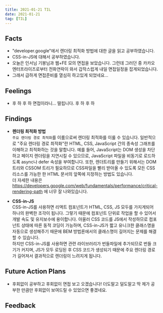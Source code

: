 ```yaml
---
title: 2021-01-21 TIL
date: 2021-01-21
tag: [TIL]
---
```


## Facts

- "developer.google"에서 렌더링 최적화 방법에 대한 글을 읽고 공부하였습니다.
- CSS-in-JS에 대해서 공부하였습니다.
- 오늘은 인서님 기봉님과 웹+FE 모의 면접을 보았습니다. 그런데 그러던 중 카카오 엔터프라이즈로부터 전화연락이 와서 갑작스럽게 내일 면접일정을 잡게되었습니다.
- 그래서 급하게 면접준비를 열심히 하고있게 되었네요...

## Feelings

- 후 하 후 하 면접이라니... 떨립니다. 후 하 후 하

## Findings

- **렌더링 최적화 방법**  
  `주요 렌더링 경로 최적화`를 이룸으로써 렌더링 최적화를 이룰 수 있습니다. 일반적으로 "주요 렌더링 경로 최적화"란 HTML, CSS, JavaScript 간의 종속성 그래프를 이해하고 최적화하는 것을 말합니다. 예를 들어, JavaScript는 DOM 생성을 차단하고 페이지 렌더링을 지연시킬 수 있으므로, JavaScript 파일을 비동기로 로드하도록 async나 defer 속성을 부여합니다. 또한, 렌더트리를 만들기 위해서는 DOM 트리와 CSSOM 트리가 필요하므로 CSS파일을 빨리 받아올 수 있도록 모든 CSS 리소스를 가능한 한 HTML 문서의 앞쪽에 지정하는 방법도 있습니다.  
  더 자세한 내용은 https://developers.google.com/web/fundamentals/performance/critical-rendering-path 에 너무 잘 나와있습니다.

- **CSS-in-JS**  
  CSS-in-JS를 사용하면 리액트 컴포넌트가 HTML, CSS, JS 모두를 가지게되어 하나의 완벽한 조각이 됩니다. 그렇기 때문에 컴포넌트 단위로 작업을 할 수 있어서 개발 속도 및 유지보수에 용이합니다. 아울러 CSS 코드를 JS에서 작성하므로 컴포넌트 상태에 따른 동적 코딩이 가능하며, CSS-in-JS가 짧고 유니크한 클래스명을 자동으로 생성해주기 때문에 BEM 방법론에서의 클래스명이 길어지는 문제를 해결할 수 있습니다.  
  하지만 CSS-in-JS를 사용하면 관련 라이브러리가 번들파일에 추가되므로 번들 크기가 커지며, JS가 모두 로딩된 후 CSS 코드가 생성되기 때문에 주요 렌더링 경로가 길어져서 결과적으로 렌더링이 느려지게 됩니다.

## Future Action Plans

- 후회없이 공부하고 후회없이 면접 보고 오겠습니다! 더도말고 덜도말고 딱 제가 공부한 만큼만 후회없이 보여드릴 수 있었으면 좋겠네요.

## Feedback
